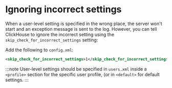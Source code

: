 # Ignoring incorrect settings

When a user-level setting is specified in the wrong place, the server won't start and an exception message is sent to the log. However, you can tell ClickHouse to ignore the incorrect setting using the `skip_check_for_incorrect_settings` setting:

Add the following to `config.xml`:

```xml
<skip_check_for_incorrect_settings>1</skip_check_for_incorrect_settings>
```

:::note
User-level settings should be specified in `users.xml` inside a `<profile>` section for the specific user profile, (or in `<default>` for default settings.
:::
